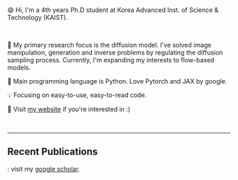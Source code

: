 
<br />

😄 Hi, I'm a 4th years Ph.D student at Korea Advanced Inst. of Science & Technology (KAIST).

<br />

:book: My primary research focus is the diffusion model. I've solved image manipulation, generation and inverse problems by regulating the diffusion sampling process. Currently, I'm expanding my interests to flow-based models.

:punch: Main programming language is Python. Love Pytorch and JAX by google.


:bulb: Focusing on easy-to-use, easy-to-read code.


:mag_right: Visit [my website](https://jeongsol.dev) if you're interested in :)

<br />

---

## Recent Publications
: visit my [google scholar](https://scholar.google.com/citations?user=ZaVNwcQAAAAJ).
